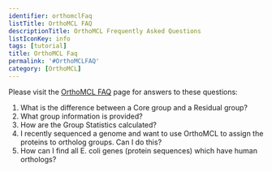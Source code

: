 ```yaml
---
identifier: orthomclFaq
listTitle: OrthoMCL FAQ
descriptionTitle: OrthoMCL Frequently Asked Questions
listIconKey: info
tags: [tutorial]
title: OrthoMCL Faq
permalink: '#OrthoMCLFAQ'
category: [OrthoMCL]
---
```

<div style="margin: auto; max-width: 51em;">
<p>

Please visit the <a href="/a/app/static-content/OrthoMCL/faq.html">OrthoMCL FAQ</a> page for answers to these questions:<br>
<ol>
	<li>What is the difference between a Core group and a Residual group?</li>
	<li>What group information is provided?</li>
	<li>How are the Group Statistics calculated?</li>
	<li>I recently sequenced a genome and want to use OrthoMCL to assign the proteins to ortholog groups. Can I do this?</li>
	<li>How can I find all E. coli genes (protein sequences) which have human orthologs?</li>
</ol>

</p>  
</div>